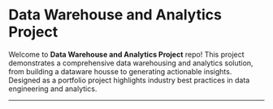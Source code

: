# Data Warehouse and Analytics Project
Welcome to **Data Warehouse and Analytics Project** repo!
This project demonstrates a comprehensive data warehousing and analytics solution, from building a dataware housse to generating actionable insights. Designed as a portfolio project highlights industry best practices in data engineering and analytics.

---
